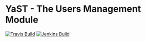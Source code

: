# YaST - The Users Management Module #

[![Travis Build](https://travis-ci.org/yast/yast-users.svg?branch=master)](https://travis-ci.org/yast/yast-users)
[![Jenkins Build](http://img.shields.io/jenkins/s/https/ci.opensuse.org/yast-users-master.svg)](https://ci.opensuse.org/view/Yast/job/yast-users-master/)

